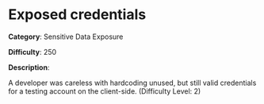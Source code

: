# Exposed credentials

**Category**: Sensitive Data Exposure

**Difficulty**: 250

**Description**:

A developer was careless with hardcoding unused, but still valid credentials for a testing account on the client-side. (Difficulty Level: 2)
